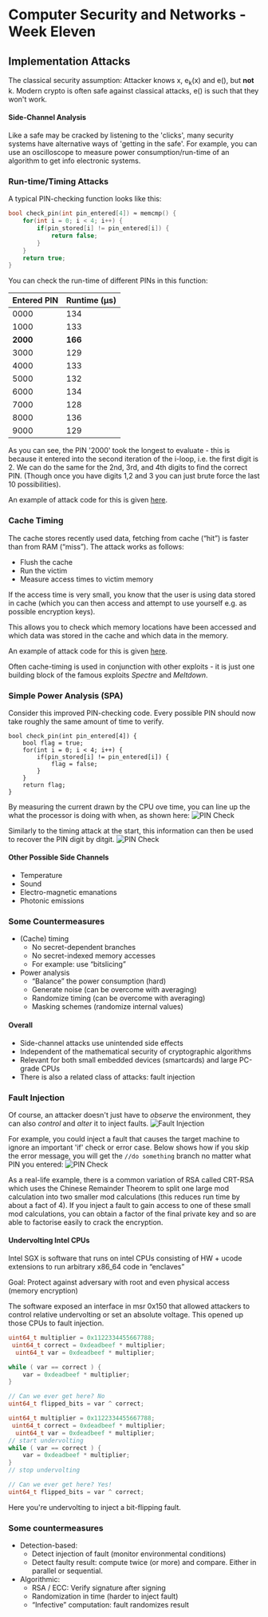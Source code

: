 # Computer Security and Networks - Week Eleven

## Implementation Attacks

The classical security assumption:
Attacker knows x, e<sub>k</sub>(x) and e(), but **not** k.
Modern crypto is often safe against classical attacks, e() is such that they won't work.

#### Side-Channel Analysis
Like a safe may be cracked by listening to the 'clicks', many security systems have alternative ways of 'getting in the safe'. For example, you can use an oscilloscope to measure power consumption/run-time of an algorithm to get info electronic systems.

### Run-time/Timing Attacks
A typical PIN-checking function looks like this:
```c
bool check_pin(int pin_entered[4]) ≈ memcmp() {
    for(int i = 0; i < 4; i++) {
        if(pin_stored[i] != pin_entered[i]) {
            return false;
        }
    }
    return true;
}
```
You can check the run-time of different PINs in this function:

| Entered PIN | Runtime (μs) |
|-------------|--------------|
| 0000        | 134          |
| 1000        | 133          |
| **2000**    | **166**      |
| 3000        | 129          |
| 4000        | 133          |
| 5000        | 132          |
| 6000        | 134          |
| 7000        | 128          |
| 8000        | 136          |
| 9000        | 129          |

As you can see, the PIN '2000' took the longest to evaluate -  this is because it entered into the second iteration of the i-loop, i.e. the first digit is 2. We can do the same for the 2nd, 3rd, and 4th digits to find the correct PIN. (Though once you have digits 1,2 and 3 you can just brute force the last 10 possibilities).

An example of attack code for this is given [here](extra/timing_attack/).

### Cache Timing
The cache stores recently used data, fetching from cache (“hit”) is faster than from RAM (“miss”).
The attack works as follows:
- Flush the cache
- Run the victim
- Measure access times to victim memory

If the access time is very small, you know that the user is using data stored in cache (which you can then access and attempt to use yourself e.g. as possible encryption keys).

This allows you to check which memory locations have been accessed and which data was stored in the cache and which data in the memory.

An example of attack code for this is given [here](extra/cache_timing/).

Often cache-timing is used in conjunction with other exploits - it is just one building block of the famous exploits *Spectre* and *Meltdown*.

### Simple Power Analysis (SPA)
Consider this improved PIN-checking code. Every possible PIN should now take roughly the same amount of time to verify.
```
bool check_pin(int pin_entered[4]) {
    bool flag = true;
    for(int i = 0; i < 4; i++) {
        if(pin_stored[i] != pin_entered[i]) {
            flag = false;
        }
    }
    return flag;
}
```
By measuring the current drawn by the CPU ove time, you can line up the what the processor is doing with when, as shown here:
![PIN Check](img/pin_check1.jpg)

Similarly to the timing attack at the start, this information can then be used to recover the PIN digit by ditgit.
![PIN Check](img/pin_check2.jpg)

#### Other Possible Side Channels
- Temperature
- Sound
- Electro-magnetic emanations
- Photonic emissions

### Some Countermeasures
- (Cache) timing
    - No secret-dependent branches
    - No secret-indexed memory accesses
    - For example: use “bitslicing”
- Power analysis
    - “Balance” the power consumption (hard)
    - Generate noise (can be overcome with averaging)
    - Randomize timing (can be overcome with averaging)
    - Masking schemes (randomize internal values)

#### Overall
- Side-channel attacks use unintended side effects
- Independent of the mathematical security of cryptographic algorithms
- Relevant for both small embedded devices (smartcards) and large PC-grade CPUs
- There is also a related class of attacks: fault injection    

### Fault Injection
Of course, an attacker doesn't just have to *observe* the environment, they can also *control* and *alter* it to inject faults.
![Fault Injection](img/embedded.jpg)

For example, you could inject a fault that causes the target machine to ignore an important 'if' check or error case. Below shows how if you skip the error message, you will get the `//do something` branch no matter what PIN you entered:
![PIN Check](img/fault_attack1.jpg)

As a real-life example, there is a common variation of RSA called CRT-RSA which uses the Chinese Remainder Theorem to split one large mod calculation into two smaller mod calculations (this reduces run time by about a fact of 4). If you inject a fault to gain access to one of these small mod calculations, you can obtain a factor of the final private key and so are able to factorise easily to crack the encryption.

#### Undervolting Intel CPUs
Intel SGX is software that runs on intel CPUs consisting of HW + ucode extensions to run arbitrary x86_64 code in “enclaves”

Goal: Protect against adversary with root and even physical access (memory encryption)

The software exposed an interface in msr 0x150 that allowed attackers to control relative undervolting or set an absolute voltage. This opened up those CPUs to fault injection.

```c
uint64_t multiplier = 0x1122334455667788;
 uint64_t correct = 0xdeadbeef * multiplier;
  uint64_t var = 0xdeadbeef * multiplier;

while ( var == correct ) {
    var = 0xdeadbeef * multiplier;
}

// Can we ever get here? No
uint64_t flipped_bits = var ^ correct;
```

```c
uint64_t multiplier = 0x1122334455667788;
 uint64_t correct = 0xdeadbeef * multiplier;
  uint64_t var = 0xdeadbeef * multiplier;
// start undervolting
while ( var == correct ) {
    var = 0xdeadbeef * multiplier;
}
// stop undervolting

// Can we ever get here? Yes!
uint64_t flipped_bits = var ^ correct;
```
Here you're undervolting to inject a bit-flipping fault.

### Some countermeasures
- Detection-based:
    - Detect injection of fault (monitor environmental conditions)
    - Detect faulty result: compute twice (or more) and compare. Either in parallel or sequential.
- Algorithmic:
    - RSA / ECC: Verify signature after signing
    - Randomization in time (harder to inject fault)
    - “Infective” computation: fault randomizes result
